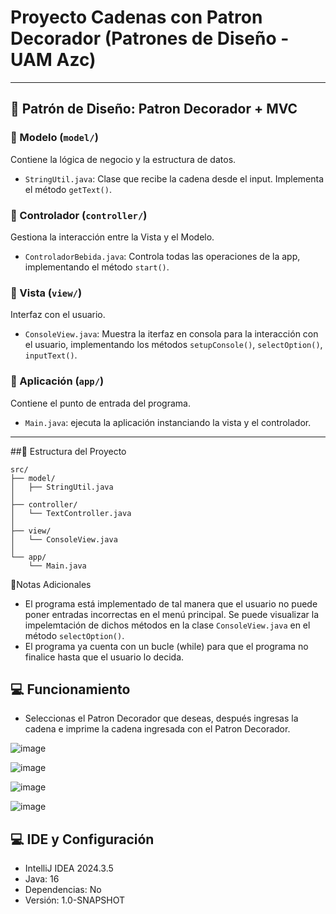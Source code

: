 # Proyecto Cadenas con Patron Decorador (Patrones de Diseño - UAM Azc)

---

## 📐 Patrón de Diseño: Patron Decorador + MVC

### 🔸 Modelo (`model/`)
Contiene la lógica de negocio y la estructura de datos.

- `StringUtil.java`: Clase que recibe la cadena desde el input. Implementa el método `getText()`.

### 🔸 Controlador (`controller/`)
Gestiona la interacción entre la Vista y el Modelo.

- `ControladorBebida.java`: Controla todas las operaciones de la app, implementando el método `start()`.

### 🔸 Vista (`view/`)
Interfaz con el usuario.

- `ConsoleView.java`: Muestra la iterfaz en consola para la interacción con el usuario, implementando los métodos `setupConsole()`, `selectOption()`, `inputText()`.

### 🔸 Aplicación (`app/`)
Contiene el punto de entrada del programa.

- `Main.java`: ejecuta la aplicación instanciando la vista y el controlador.

---

##📁 Estructura del Proyecto

```
src/
├── model/
│   ├── StringUtil.java
│
├── controller/
│   └── TextController.java
│
├── view/
│   └── ConsoleView.java
│
└── app/
    └── Main.java
```

📝Notas Adicionales

 - El programa está implementado de tal manera que el usuario no puede poner entradas incorrectas en el menú principal. Se puede visualizar la impelemtación de dichos métodos en la clase `ConsoleView.java` en el método `selectOption()`.
 - El programa ya cuenta con un bucle (while) para que el programa no finalice hasta que el usuario lo decida.

## 💻 Funcionamiento

 - Seleccionas el Patron Decorador que deseas, después ingresas la cadena e imprime la cadena ingresada con el Patron Decorador.

![image](https://github.com/user-attachments/assets/6b24ae19-61bb-4d42-8800-7bd589ad003c)

![image](https://github.com/user-attachments/assets/0cfd803e-f310-4693-9946-d2c0fd7b46ad)

![image](https://github.com/user-attachments/assets/c756ca1c-6bb7-40bb-a929-eef6492135e9)

![image](https://github.com/user-attachments/assets/07d3c5a1-22c7-49d6-a904-abb42db68f8c)


## 💻 IDE y Configuración

- IntelliJ IDEA 2024.3.5
- Java: 16
- Dependencias: No
- Versión: 1.0-SNAPSHOT
